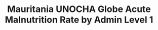 ---
title: Mauritania UNOCHA Globe Acute Malnutrition Rate by Admin Level 1
categories: 
    - data
geography: mauritania
partner: unocha
cat: health
year: 2010
layer: ocha-cod.mauritania-admin1-malnutrition-2010
api:
embed:
source: <a href="http://cod.humanitarianresponse.info/country-region/mauritania">UNICEF</a>
license: Humanitarian Use
updated: 3/28/2012
description: This layer depicts the Global Acute Malnutrition (GAM) rate by first administrative level for Mauritania. Data obtained from the UN Office for the Coordination of Humanitarian Affairs (UN OCHA) [Common and Fundamental Operating Datasets Registry](http://cod.humanitarianresponse.info/). See the [Mauritania](http://cod.humanitarianresponse.info/country-region/Mauritania) registry for the most recent changes.
downloads:
    - type: shapefile
      link: http://dl.dropbox.com/u/72717685/ocha-mauritania-admin1-malnutrition.zip
    - type: sqlite
      link: http://dl.dropbox.com/u/72717685/ocha-mauritania-admin1-malnutrition.sqlite.zip
---
